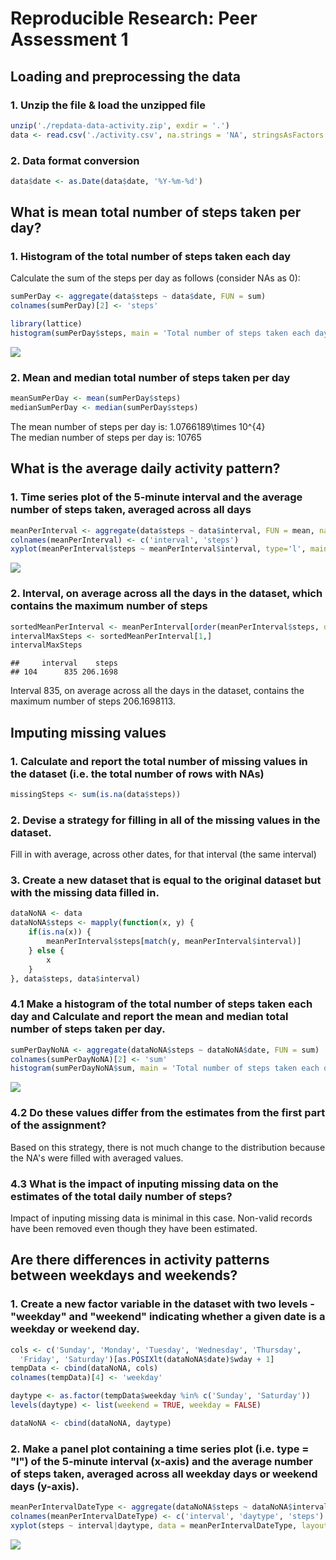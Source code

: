 # Reproducible Research: Peer Assessment 1


## Loading and preprocessing the data
### 1. Unzip the file & load the unzipped file

```r
unzip('./repdata-data-activity.zip', exdir = '.')
data <- read.csv('./activity.csv', na.strings = 'NA', stringsAsFactors = FALSE)
```

### 2. Data format conversion

```r
data$date <- as.Date(data$date, '%Y-%m-%d')
```

## What is mean total number of steps taken per day?

### 1. Histogram of the total number of steps taken each day
Calculate the sum of the steps per day as follows (consider NAs as 0):


```r
sumPerDay <- aggregate(data$steps ~ data$date, FUN = sum)
colnames(sumPerDay)[2] <- 'steps'
```


```r
library(lattice)
histogram(sumPerDay$steps, main = 'Total number of steps taken each day', xlab = 'Sum(steps)')
```

![](PA1_template_files/figure-html/unnamed-chunk-4-1.png) 

### 2. Mean and median total number of steps taken per day


```r
meanSumPerDay <- mean(sumPerDay$steps)
medianSumPerDay <- median(sumPerDay$steps)
```

The mean number of steps per day is: 1.0766189\times 10^{4}  
The median number of steps per day is: 10765

## What is the average daily activity pattern?

### 1. Time series plot of the 5-minute interval and the average number of steps taken, averaged across all days


```r
meanPerInterval <- aggregate(data$steps ~ data$interval, FUN = mean, na.rm = T)
colnames(meanPerInterval) <- c('interval', 'steps')
xyplot(meanPerInterval$steps ~ meanPerInterval$interval, type='l', main = '5-min interval vs Average number of steps by interval', xlab = 'Interval', ylab = 'Average number of steps')
```

![](PA1_template_files/figure-html/unnamed-chunk-6-1.png) 

### 2. Interval, on average across all the days in the dataset, which contains the maximum number of steps


```r
sortedMeanPerInterval <- meanPerInterval[order(meanPerInterval$steps, decreasing = 'TRUE'),]
intervalMaxSteps <- sortedMeanPerInterval[1,]
intervalMaxSteps
```

```
##     interval    steps
## 104      835 206.1698
```

Interval 835, on average across all the days in the dataset, contains the maximum number of steps 206.1698113.

## Imputing missing values

### 1. Calculate and report the total number of missing values in the dataset (i.e. the total number of rows with NAs)


```r
missingSteps <- sum(is.na(data$steps))
```

### 2. Devise a strategy for filling in all of the missing values in the dataset.
Fill in with average, across other dates, for that interval (the same interval)

### 3. Create a new dataset that is equal to the original dataset but with the missing data filled in.


```r
dataNoNA <- data
dataNoNA$steps <- mapply(function(x, y) {
    if(is.na(x)) {
        meanPerInterval$steps[match(y, meanPerInterval$interval)]
    } else {
        x
    }
}, data$steps, data$interval)
```

### 4.1 Make a histogram of the total number of steps taken each day and Calculate and report the mean and median total number of steps taken per day.


```r
sumPerDayNoNA <- aggregate(dataNoNA$steps ~ dataNoNA$date, FUN = sum)
colnames(sumPerDayNoNA)[2] <- 'sum'
histogram(sumPerDayNoNA$sum, main = 'Total number of steps taken each day', xlab = 'Sum(steps)')
```

![](PA1_template_files/figure-html/unnamed-chunk-10-1.png) 

### 4.2 Do these values differ from the estimates from the first part of the assignment?
Based on this strategy, there is not much change to the distribution because the NA's were filled with averaged values.

### 4.3 What is the impact of inputing missing data on the estimates of the total daily number of steps?
Impact of inputing missing data is minimal in this case. Non-valid records have been removed even though they have been estimated.

## Are there differences in activity patterns between weekdays and weekends?

### 1. Create a new factor variable in the dataset with two levels - "weekday" and "weekend" indicating whether a given date is a weekday or weekend day.


```r
cols <- c('Sunday', 'Monday', 'Tuesday', 'Wednesday', 'Thursday', 
  'Friday', 'Saturday')[as.POSIXlt(dataNoNA$date)$wday + 1]
tempData <- cbind(dataNoNA, cols)
colnames(tempData)[4] <- 'weekday'

daytype <- as.factor(tempData$weekday %in% c('Sunday', 'Saturday'))
levels(daytype) <- list(weekend = TRUE, weekday = FALSE)

dataNoNA <- cbind(dataNoNA, daytype)
```

### 2. Make a panel plot containing a time series plot (i.e. type = "l") of the 5-minute interval (x-axis) and the average number of steps taken, averaged across all weekday days or weekend days (y-axis). 


```r
meanPerIntervalDateType <- aggregate(dataNoNA$steps ~ dataNoNA$interval * dataNoNA$daytype, FUN = mean)
colnames(meanPerIntervalDateType) <- c('interval', 'daytype', 'steps')
xyplot(steps ~ interval|daytype, data = meanPerIntervalDateType, layout = c(1, 2), type = 'l', xlab = 'Interval', ylab = 'Steps')
```

![](PA1_template_files/figure-html/unnamed-chunk-12-1.png) 
